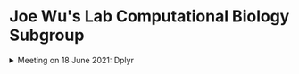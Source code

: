 # Joe Wu's Lab Computational Biology Subgroup  

<details>  
<summary> Meeting on 18 June 2021: Dplyr </summary>  
### Meeting on 18 June 2021  
#### R package for the Month: dplyr  

Packages Required:  
```
require(tidyverse)
require(dplyr)
require(ggplot2)
```  
  
You can run the following codes in Rstudio. For installation of Rstudio, kindly follow the tutorial here (https://www.rstudio.com/).  It is free.  
Once you have Rstudio opened, kindly download the following packages by typing the commands:  
```
install.packages(tidyverse)
install.packages(dplyr)
install.packages(ggplot2)
```  


  
##### Goal: Transform single-cell RNA-seq metadata into Pie and Donut Plot  
```
### loading packages installed in the previous stages
require(tidyverse)
require(dplyr)
require(ggplot2)

### read in the metadata downloaded from NCBI
data = read.table("data/Meeting_20210618/tissueadded_GSE165837_CARE_ATAC_merged_umap_cluster_labels.tsv",header=TRUE,sep="\t")
summary(data)
head(data)


### Summarize the data according to your questions
### Filter: Subset row that satisfy equation
### group_by: arrange rows based on specific groups
### count: count the number of occurence
### arrange: sort / order the frame based on specific values
### mutate: add new columns to the existing data frame

### Question 1: To count the cell types in LV only
celltype.for.LV = data %>% filter(tissue == "LV") %>% group_by(Cluster) %>% count() 

### Question 2: To count the cell types in RV only
celltype.for.RV = data %>%  filter(tissue == "RV") %>%  group_by(Cluster) %>% count() 

### Question 3: To count the cell types in both LV and RV only
celltype.for.RV.and.LV = data %>%  group_by(tissue, Cluster) %>% count() 


### We want to plot the Donut for the LV composition  
celltype.for.LV = data %>%  filter(tissue == "LV") %>%  group_by(Cluster) %>%  count() %>%  ungroup()%>%  arrange(desc(n)) %>% mutate(percentage = round(n/sum(n),4)*100)
		 

### Now we are ready to plot  Pie
p1 <- ggplot(data = celltype.for.LV, aes(x = "", y = percentage, fill = Cluster))
p1 <- p1 + geom_bar(stat = "identity")+ coord_polar("y", start = 200) 
p1 <- p1 + theme_void() + scale_fill_brewer(palette = "Paired")

### Now we are ready to plot Donut plot
p1 <- ggplot(data = celltype.for.LV, aes(x = 2, y = percentage, fill = Cluster))
p1 <- p1 + geom_bar(stat = "identity")
p1 <- p1 + coord_polar("y", start = 200)
p1 <- p1 + theme_void()
p1 <- p1 + scale_fill_brewer(palette = "Paired") + xlim(.2,2.5)
p1 <- p1 + annotate(geom = 'text', x = 0.3, y = 0, label = "Cell Type Composition in LV")
print(p1)

```  

###### Expected Output:  
![Donut Plot](https://github.com/lwtan90/computational_biology_subgroup/blob/main/data/Meeting_20210618/donut.png)  

</details>  






 
